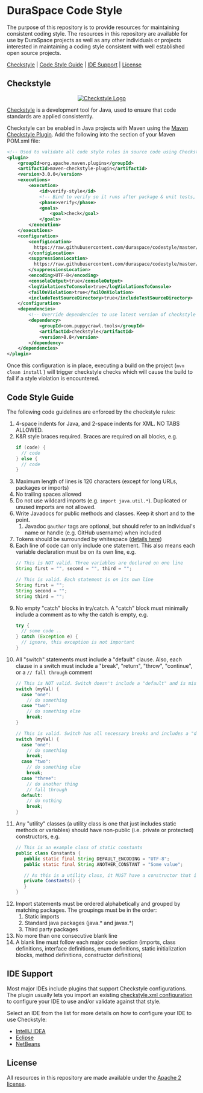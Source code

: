 # DuraSpace Code Style

The purpose of this repository is to provide resources for maintaining consistent coding style. The resources in this repository are available for use by DuraSpace projects as well as any other individuals or projects interested in maintaining a coding style consistent with well established open source projects.

[Checkstyle](#checkstyle) | [Code Style Guide](#code-style-guide) | [IDE Support](#ide-support) | [License](#license)

## Checkstyle

<p align="center">
  <a href="http://checkstyle.sourceforge.net"><img src="http://checkstyle.sourceforge.net/images/header-checkstyle-logo.png" alt="Checkstyle Logo"/></a>
</p>

[Checkstyle](https://github.com/checkstyle/checkstyle) is a development tool for Java, used to ensure that code standards are applied consistently.

Checkstyle can be enabled in Java projects with Maven using the [Maven Checkstyle Plugin](https://maven.apache.org/plugins/maven-checkstyle-plugin). Add the following into the <build><plugins> section of your Maven POM.xml file:

```xml
<!-- Used to validate all code style rules in source code using Checkstyle -->
<plugin>
    <groupId>org.apache.maven.plugins</groupId>
    <artifactId>maven-checkstyle-plugin</artifactId>
    <version>3.0.0</version>
    <executions>
        <execution>
            <id>verify-style</id>
            <!-- Bind to verify so it runs after package & unit tests, but before install -->
            <phase>verify</phase>
            <goals>
                <goal>check</goal>
            </goals>
        </execution>
    </executions>
    <configuration>
        <configLocation>
          https://raw.githubusercontent.com/duraspace/codestyle/master/duraspace-checkstyle.xml
        </configLocation>
        <suppressionsLocation>
          https://raw.githubusercontent.com/duraspace/codestyle/master/duraspace-checkstyle-suppressions.xml
        </suppressionsLocation>
        <encoding>UTF-8</encoding>
        <consoleOutput>true</consoleOutput>
        <logViolationsToConsole>true</logViolationsToConsole>
        <failOnViolation>true</failOnViolation>
        <includeTestSourceDirectory>true</includeTestSourceDirectory>
    </configuration>
    <dependencies>
        <!-- Override dependencies to use latest version of checkstyle -->
        <dependency>
            <groupId>com.puppycrawl.tools</groupId>
            <artifactId>checkstyle</artifactId>
            <version>8.8</version>
        </dependency>
    </dependencies>
</plugin>
```

Once this configuration is in place, executing a build on the project  (`mvn clean install` ) will trigger checkstyle checks which will cause the build to fail if a style violation is encountered.

## Code Style Guide

The following code guidelines are enforced by the checkstyle rules:

1. 4-space indents for Java, and 2-space indents for XML. NO TABS ALLOWED.
2. K&R style braces required. Braces are required on all blocks, e.g.
    ```java
    if (code) {
      // code
    } else {
      // code
    }
    ```
3. Maximum length of lines is 120 characters (except for long URLs, packages or imports)
4. No trailing spaces allowed
5. Do not use wildcard imports (e.g. `import java.util.*`). Duplicated or unused imports are not allowed.
6. Write Javadocs for public methods and classes. Keep it short and to the point.
   1. Javadoc `@author` tags are optional, but should refer to an individual's name or handle (e.g. GitHub username) when included
7. Tokens should be surrounded by whitespace ([details here](http://checkstyle.sourceforge.net/config_whitespace.html#WhitespaceAround))
8. Each line of code can only include one statement.  This also means each variable declaration must be on its own line, e.g.
    ```java
    // This is NOT valid. Three variables are declared on one line
    String first = "", second = "", third = "";

    // This is valid. Each statement is on its own line
    String first = "";
    String second = "";
    String third = "";
    ```
9. No empty "catch" blocks in try/catch.  A "catch" block must minimally include a comment as to why the catch is empty, e.g.
    ```java
    try {
      // some code ..
    } catch (Exception e) {
      // ignore, this exception is not important
    }
    ```   
10. All "switch" statements must include a "default" clause.  Also, each clause in a switch must include a "break", "return", "throw", "continue", or a `// fall through` comment
    ```java
    // This is NOT valid. Switch doesn't include a "default" and is missing a "break" in first "case"
    switch (myVal) {
      case "one":
        // do something
      case "two":
        // do something else
        break;
    }

    // This is valid. Switch has all necessary breaks and includes a "default" clause
    switch (myVal) {
      case "one":
        // do something
        break;
      case "two":
        // do something else
        break;
      case "three":
        // do another thing
        // fall through
      default:
        // do nothing
        break;
    }
    ```
11. Any "utility" classes (a utility class is one that just includes static methods or variables) should have non-public (i.e. private or protected) constructors, e.g.
    ```java
    // This is an example class of static constants
    public class Constants {
       public static final String DEFAULT_ENCODING = "UTF-8";
       public static final String ANOTHER_CONSTANT = "Some value";

       // As this is a utility class, it MUST have a constructor that is non-public.
       private Constants() {
       }
    }
    ```
12. Import statements must be ordered alphabetically and grouped by matching packages. The groupings must be in the order:
    1. Static imports
    2. Standard java packages (java.* and javax.*)
    3. Third party packages
13. No more than one consecutive blank line
14. A blank line must follow each major code section (imports, class definitions, interface definitions, enum definitions, static initialization blocks, method definitions, constructor definitions)

## IDE Support

Most major IDEs include plugins that support Checkstyle configurations. The plugin usually lets you import an existing [checkstyle.xml configuration](https://raw.githubusercontent.com/duraspace/resources/master/checkstyle/duraspace-checkstyle.xml) to configure your IDE to use and/or validate against that style.

Select an IDE from the list for more details on how to configure your IDE to use Checkstyle:

* [IntelliJ IDEA](ide-support/intellij.md)
* [Eclipse](ide-support/eclipse.md)
* [NetBeans](ide-support/netbeans.md)

## License

All resources in this repository are made available under the [Apache 2 license](https://www.apache.org/licenses/LICENSE-2.0).
